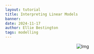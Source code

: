 ```yaml
---
layout: tutorial 
title: Interpreting Linear Models 
banner: 
date: 2024-11-17
author: Ellie Bestington
tags: modelling 
---
```


<center><img src="{{ site.baseurl }}/tutheaderbl.png" alt="Img"></center>

